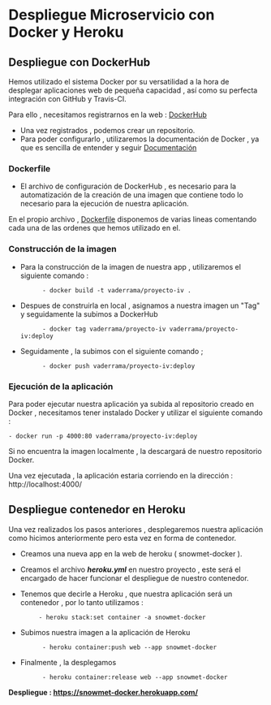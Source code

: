 # Despliegue Microservicio con Docker y Heroku


## Despliegue con DockerHub

Hemos utilizado el sistema Docker por su versatilidad a la hora de desplegar aplicaciones web de pequeña capacidad , así como su perfecta integración con GitHub y Travis-CI.

Para ello , necesitamos registrarnos en la web : [DockerHub](https://hub.docker.com/)

- Una vez registrados , podemos crear un repositorio.
- Para poder configurarlo , utilizaremos la documentación de Docker , ya que es sencilla de entender y seguir  [Documentación](https://docs.docker.com/get-started/#docker-concepts)
 
 ### Dockerfile
 - El archivo de configuración de DockerHub , es necesario para la automatización de la creación de una imagen que contiene todo lo necesario para la ejecución de nuestra aplicación. 
 
 En el propio archivo , [Dockerfile](https://github.com/vaderrama/Proyecto-IV/blob/master/Dockerfile) disponemos de varias lineas comentando cada una de las ordenes que hemos utilizado en el. 

### Construcción de la imagen 

- Para la construcción de la imagen de nuestra app , utilizaremos el siguiente comando : 
            
            - docker build -t vaderrama/proyecto-iv .

- Despues de construirla en local , asignamos a nuestra imagen un "Tag" y seguidamente la subimos a DockerHub

            - docker tag vaderrama/proyecto-iv vaderrama/proyecto-iv:deploy
        
- Seguidamente , la subimos con el siguiente comando ;
        
            - docker push vaderrama/proyecto-iv:deploy
            


### Ejecución de la aplicación 

Para poder ejecutar nuestra aplicación ya subida al repositorio creado en Docker , necesitamos tener instalado Docker y utilizar el siguiente comando : 

    - docker run -p 4000:80 vaderrama/proyecto-iv:deploy

Si no encuentra la imagen localmente , la descargará de nuestro repositorio Docker. 

Una vez ejecutada , la aplicación estaria corriendo en la dirección :     http://localhost:4000/


## Despliegue contenedor en Heroku 

Una vez realizados los pasos anteriores , desplegaremos nuestra aplicación como hicimos anteriormente pero esta vez en forma de contenedor. 

 - Creamos una nueva app en la web de heroku ( snowmet-docker ).
 - Creamos el archivo ***heroku.yml*** en nuestro proyecto , este será el encargado de hacer funcionar el despliegue de nuestro contenedor. 
 - Tenemos que decirle a Heroku , que nuestra aplicación será un contenedor , por lo tanto utilizamos : 
                         
            - heroku stack:set container -a snowmet-docker
            
- Subimos nuestra imagen a la aplicación de Heroku 
            
            - heroku container:push web --app snowmet-docker
            
- Finalmente , la desplegamos 

            - heroku container:release web --app snowmet-docker
            
**Despliegue : https://snowmet-docker.herokuapp.com/**
